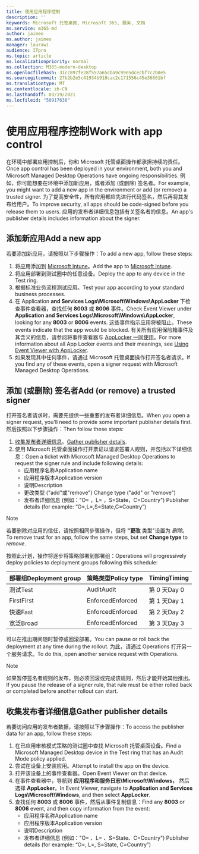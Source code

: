 ```yaml
---
title: 使用应用程序控制
description: ''
keywords: Microsoft 托管桌面, Microsoft 365, 服务, 文档
ms.service: m365-md
author: jaimeo
ms.author: jaimeo
manager: laurawi
audience: ITpro
ms.topic: article
ms.localizationpriority: normal
ms.collection: M365-modern-desktop
ms.openlocfilehash: 31cc897fe28f557a65cba9c99e5dcecbf7c2b0e5
ms.sourcegitcommit: 27b2b2e5c41934b918cac2c171556c45e36661bf
ms.translationtype: MT
ms.contentlocale: zh-CN
ms.lasthandoff: 03/19/2021
ms.locfileid: "50917636"
---
```

# <a name="work-with-app-control"></a><span data-ttu-id="de813-103">使用应用程序控制</span><span class="sxs-lookup"><span data-stu-id="de813-103">Work with app control</span></span>

<span data-ttu-id="de813-104">在环境中部署应用控制后，你和 Microsoft 托管桌面操作都承担持续的责任。</span><span class="sxs-lookup"><span data-stu-id="de813-104">Once app control has been deployed in your environment, both you and Microsoft Managed Desktop Operations have ongoing responsibilities.</span></span> <span data-ttu-id="de813-105">例如，你可能想要在环境中添加新应用，或者添加 (或删除) 签名者。</span><span class="sxs-lookup"><span data-stu-id="de813-105">For example, you might want to add a new app in the environment or add (or remove) a trusted signer.</span></span> <span data-ttu-id="de813-106">为了提高安全性，所有应用都应先进行代码签名，然后再将其发布给用户。</span><span class="sxs-lookup"><span data-stu-id="de813-106">To improve security, all apps should be code-signed before you release them to users.</span></span> <span data-ttu-id="de813-107">应用的发布者详细信息包括有关签名者的信息。</span><span class="sxs-lookup"><span data-stu-id="de813-107">An app's publisher details includes information about the signer.</span></span>


## <a name="add-a-new-app"></a><span data-ttu-id="de813-108">添加新应用</span><span class="sxs-lookup"><span data-stu-id="de813-108">Add a new app</span></span>

<span data-ttu-id="de813-109">若要添加新应用，请按照以下步骤操作：</span><span class="sxs-lookup"><span data-stu-id="de813-109">To add a new app, follow these steps:</span></span>

1. <span data-ttu-id="de813-110">将应用添加到 [Microsoft Intune](/mem/intune/apps/apps-win32-app-management)。</span><span class="sxs-lookup"><span data-stu-id="de813-110">Add the app to [Microsoft Intune](/mem/intune/apps/apps-win32-app-management).</span></span>
2. <span data-ttu-id="de813-111">将应用部署到测试圈中的任意设备。</span><span class="sxs-lookup"><span data-stu-id="de813-111">Deploy the app to any device in the Test ring.</span></span> 
3. <span data-ttu-id="de813-112">根据标准业务流程测试应用。</span><span class="sxs-lookup"><span data-stu-id="de813-112">Test your app according to your standard business processes.</span></span> 
4. <span data-ttu-id="de813-113">在 Application **and Services Logs\Microsoft\Windows\AppLocker** 下检查事件查看器，查找任何 **8003** 或 **8006** 事件。</span><span class="sxs-lookup"><span data-stu-id="de813-113">Check Event Viewer under **Application and Services Logs\Microsoft\Windows\AppLocker**, looking for any **8003** or **8006** events.</span></span> <span data-ttu-id="de813-114">这些事件指示应用将被阻止。</span><span class="sxs-lookup"><span data-stu-id="de813-114">These events indicate that the app would be blocked.</span></span> <span data-ttu-id="de813-115">有关所有应用保险箱事件及其含义的信息，请参阅将事件查看器与 [AppLocker 一同使用](/windows/security/threat-protection/windows-defender-application-control/applocker/using-event-viewer-with-applocker)。</span><span class="sxs-lookup"><span data-stu-id="de813-115">For more information about all App Locker events and their meanings, see [Using Event Viewer with AppLocker](/windows/security/threat-protection/windows-defender-application-control/applocker/using-event-viewer-with-applocker).</span></span>
5. <span data-ttu-id="de813-116">如果发现其中任何事件，请通过 Microsoft 托管桌面操作打开签名者请求。</span><span class="sxs-lookup"><span data-stu-id="de813-116">If you find any of these events, open a signer request with Microsoft Managed Desktop Operations.</span></span>

## <a name="add-or-remove-a-trusted-signer"></a><span data-ttu-id="de813-117">添加 (或删除) 签名者</span><span class="sxs-lookup"><span data-stu-id="de813-117">Add (or remove) a trusted signer</span></span>

<span data-ttu-id="de813-118">打开签名者请求时，需要先提供一些重要的发布者详细信息。</span><span class="sxs-lookup"><span data-stu-id="de813-118">When you open a signer request, you'll need to provide some important publisher details first.</span></span> <span data-ttu-id="de813-119">然后按照以下步骤操作：</span><span class="sxs-lookup"><span data-stu-id="de813-119">Then follow these steps:</span></span>

1. <span data-ttu-id="de813-120">[收集发布者详细信息](#gather-publisher-details)。</span><span class="sxs-lookup"><span data-stu-id="de813-120">[Gather publisher details](#gather-publisher-details).</span></span>
2. <span data-ttu-id="de813-121">使用 Microsoft 托管桌面操作打开票证以请求签署人规则，并包括以下详细信息：</span><span class="sxs-lookup"><span data-stu-id="de813-121">Open a ticket with Microsoft Managed Desktop Operations to request the signer rule and include following details:</span></span>  
    - <span data-ttu-id="de813-122">应用程序名称</span><span class="sxs-lookup"><span data-stu-id="de813-122">Application name</span></span> 
    - <span data-ttu-id="de813-123">应用程序版本</span><span class="sxs-lookup"><span data-stu-id="de813-123">Application version</span></span> 
    - <span data-ttu-id="de813-124">说明</span><span class="sxs-lookup"><span data-stu-id="de813-124">Description</span></span> 
    - <span data-ttu-id="de813-125">更改类型 ("add"或"remove") </span><span class="sxs-lookup"><span data-stu-id="de813-125">Change type ("add" or "remove")</span></span>  
    - <span data-ttu-id="de813-126">发布者详细信息 (例如："O= <publisher name> ，L= <location> ，S=State，C=Country") </span><span class="sxs-lookup"><span data-stu-id="de813-126">Publisher details (for example: “O=<publisher name>,L=<location>,S=State,C=Country”)</span></span> 

> [!NOTE]
> <span data-ttu-id="de813-127">若要删除对应用的信任，请按照相同步骤操作，但将 **"更改** 类型"设置为 *删除*。</span><span class="sxs-lookup"><span data-stu-id="de813-127">To remove trust for an app, follow the same steps, but set **Change type** to *remove*.</span></span>

<span data-ttu-id="de813-128">按照此计划，操作将逐步将策略部署到部署组：</span><span class="sxs-lookup"><span data-stu-id="de813-128">Operations will progressively deploy policies to deployment groups following this schedule:</span></span>


|<span data-ttu-id="de813-129">部署组</span><span class="sxs-lookup"><span data-stu-id="de813-129">Deployment group</span></span>  |<span data-ttu-id="de813-130">策略类型</span><span class="sxs-lookup"><span data-stu-id="de813-130">Policy type</span></span>  |<span data-ttu-id="de813-131">Timing</span><span class="sxs-lookup"><span data-stu-id="de813-131">Timing</span></span>  |
|---------|---------|---------|
|<span data-ttu-id="de813-132">测试</span><span class="sxs-lookup"><span data-stu-id="de813-132">Test</span></span>     |  <span data-ttu-id="de813-133">Audit</span><span class="sxs-lookup"><span data-stu-id="de813-133">Audit</span></span>       |  <span data-ttu-id="de813-134">第 0 天</span><span class="sxs-lookup"><span data-stu-id="de813-134">Day 0</span></span>       |
|<span data-ttu-id="de813-135">First</span><span class="sxs-lookup"><span data-stu-id="de813-135">First</span></span>     | <span data-ttu-id="de813-136">Enforced</span><span class="sxs-lookup"><span data-stu-id="de813-136">Enforced</span></span>        | <span data-ttu-id="de813-137">第 1 天</span><span class="sxs-lookup"><span data-stu-id="de813-137">Day 1</span></span>        |
|<span data-ttu-id="de813-138">快速</span><span class="sxs-lookup"><span data-stu-id="de813-138">Fast</span></span>     | <span data-ttu-id="de813-139">Enforced</span><span class="sxs-lookup"><span data-stu-id="de813-139">Enforced</span></span>        |  <span data-ttu-id="de813-140">第 2 天</span><span class="sxs-lookup"><span data-stu-id="de813-140">Day 2</span></span>       |
|<span data-ttu-id="de813-141">宽泛</span><span class="sxs-lookup"><span data-stu-id="de813-141">Broad</span></span>     | <span data-ttu-id="de813-142">Enforced</span><span class="sxs-lookup"><span data-stu-id="de813-142">Enforced</span></span>        |  <span data-ttu-id="de813-143">第 3 天</span><span class="sxs-lookup"><span data-stu-id="de813-143">Day 3</span></span>       |


<span data-ttu-id="de813-144">可以在推出期间随时暂停或回滚部署。</span><span class="sxs-lookup"><span data-stu-id="de813-144">You can pause or roll back the deployment at any time during the rollout.</span></span> <span data-ttu-id="de813-145">为此，请通过 Operations 打开另一个服务请求。</span><span class="sxs-lookup"><span data-stu-id="de813-145">To do this, open another service request with Operations.</span></span>

> [!NOTE]
> <span data-ttu-id="de813-146">如果暂停签名者规则的发布，则必须回滚或完成该规则，然后才能开始其他推出。</span><span class="sxs-lookup"><span data-stu-id="de813-146">If you pause the release of a signer rule, that rule must be either rolled back or completed before another rollout can start.</span></span>

## <a name="gather-publisher-details"></a><span data-ttu-id="de813-147">收集发布者详细信息</span><span class="sxs-lookup"><span data-stu-id="de813-147">Gather publisher details</span></span>

<span data-ttu-id="de813-148">若要访问应用的发布者数据，请按照以下步骤操作：</span><span class="sxs-lookup"><span data-stu-id="de813-148">To access the publisher data for an app, follow these steps:</span></span>

1. <span data-ttu-id="de813-149">在已应用审核模式策略的测试圈中查找 Microsoft 托管桌面设备。</span><span class="sxs-lookup"><span data-stu-id="de813-149">Find a Microsoft Managed Desktop device in the Test ring that has an Audit Mode policy applied.</span></span> 
2. <span data-ttu-id="de813-150">尝试在设备上安装应用。</span><span class="sxs-lookup"><span data-stu-id="de813-150">Attempt to install the app on the device.</span></span>
3. <span data-ttu-id="de813-151">打开该设备上的事件查看器。</span><span class="sxs-lookup"><span data-stu-id="de813-151">Open Event Viewer on that device.</span></span> 
4. <span data-ttu-id="de813-152">在事件查看器中，导航到 **应用程序和服务日志\Microsoft\Windows，** 然后选择 **AppLocker**。</span><span class="sxs-lookup"><span data-stu-id="de813-152">In Event Viewer, navigate to **Application and Services Logs\Microsoft\Windows**, and then select **AppLocker**.</span></span> 
5. <span data-ttu-id="de813-153">查找任何 **8003** 或 **8006** 事件，然后从事件复制信息：</span><span class="sxs-lookup"><span data-stu-id="de813-153">Find any **8003** or **8006** event, and then copy information from the event:</span></span> 
    - <span data-ttu-id="de813-154">应用程序名称</span><span class="sxs-lookup"><span data-stu-id="de813-154">Application name</span></span> 
    - <span data-ttu-id="de813-155">应用程序版本</span><span class="sxs-lookup"><span data-stu-id="de813-155">Application version</span></span> 
    - <span data-ttu-id="de813-156">说明</span><span class="sxs-lookup"><span data-stu-id="de813-156">Description</span></span> 
    - <span data-ttu-id="de813-157">发布者详细信息 (例如："O= <publisher name> 、L= <location> 、S=State、C=Country") </span><span class="sxs-lookup"><span data-stu-id="de813-157">Publisher details (for example: “O=<publisher name>, L=<location>, S=State, C=Country”)</span></span>